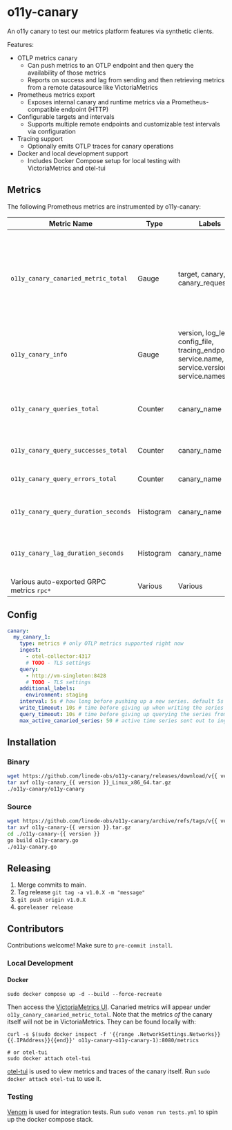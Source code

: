 # o11y-canary

An o11y canary to test our metrics platform features via synthetic clients.

Features:

* OTLP metrics canary
  * Can push metrics to an OTLP endpoint and then query the availability of those metrics
  * Reports on success and lag from sending and then retrieving metrics from a remote datasource like VictoriaMetrics
* Prometheus metrics export
  * Exposes internal canary and runtime metrics via a Prometheus-compatible endpoint (HTTP)
* Configurable targets and intervals
  * Supports multiple remote endpoints and customizable test intervals via configuration
* Tracing support
  * Optionally emits OTLP traces for canary operations
* Docker and local development support
  * Includes Docker Compose setup for local testing with VictoriaMetrics and otel-tui

## Metrics

The following Prometheus metrics are instrumented by o11y-canary:

| Metric Name                               | Type      | Labels                                                                                              | Description                                                                                                                       |
| ----------------------------------------- | --------- | --------------------------------------------------------------------------------------------------- | --------------------------------------------------------------------------------------------------------------------------------- |
| `o11y_canary_canaried_metric_total`       | Gauge     | target, canary, canary_request_id                                                                   | Synthetic metric written by the canary to test ingestion and querying. Not available on localhost:8080 - sent to remote endpoint. |
| `o11y_canary_info`                        | Gauge     | version, log_level, config_file, tracing_endpoint, service.name, service.version, service.namespace | Canary build and runtime information.                                                                                             |
| `o11y_canary_queries_total`               | Counter   | canary_name                                                                                         | Total number of query attempts, including successes and failures.                                                                 |
| `o11y_canary_query_successes_total`       | Counter   | canary_name                                                                                         | Total number of successful queries.                                                                                               |
| `o11y_canary_query_errors_total`          | Counter   | canary_name                                                                                         | Total number of failed queries.                                                                                                   |
| `o11y_canary_query_duration_seconds`      | Histogram | canary_name                                                                                         | Duration of successful queries in seconds.                                                                                        |
| `o11y_canary_lag_duration_seconds`        | Histogram | canary_name                                                                                         | Time from metric write to successful query (lag) in seconds.                                                                      |
| Various auto-exported GRPC metrics `rpc*` | Various   | Various                                                                                             | N/A                                                                                                                               |

## Config

```yaml
canary:
  my_canary_1:
    type: metrics # only OTLP metrics supported right now
    ingest:
      - otel-collector:4317
      # TODO - TLS settings
    query:
      - http://vm-singleton:8428
      # TODO - TLS settings
    additional_labels:
      environment: staging
    interval: 5s # how long before pushing up a new series. default 5s
    write_timeout: 10s # time before giving up when writing the series to ingest endpoints. default 10s
    query_timeout: 10s # time before giving up querying the series from query endpoints. default 10s
    max_active_canaried_series: 50 # active time series sent out to ingest endpoint. default 50
```

## Installation

### Binary

```bash
wget https://github.com/linode-obs/o11y-canary/releases/download/v{{ version }}/o11y-canary_{{ version }}_Linux_x86_64.tar.gz
tar xvf o11y-canary_{{ version }}_Linux_x86_64.tar.gz
./o11y-canary/o11y-canary
```

### Source

```bash
wget https://github.com/linode-obs/o11y-canary/archive/refs/tags/v{{ version }}.tar.gz
tar xvf o11y-canary-{{ version }}.tar.gz
cd ./o11y-canary-{{ version }}
go build o11y-canary.go
./o11y-canary.go
```

## Releasing

1. Merge commits to main.
2. Tag release `git tag -a v1.0.X -m "message"`
3. `git push origin v1.0.X`
4. `goreleaser release`

## Contributors

Contributions welcome! Make sure to `pre-commit install`.

### Local Development

#### Docker

```console
sudo docker compose up -d --build --force-recreate
```

Then access the [VictoriaMetrics UI](http://localhost:8428/vmui). Canaried metrics will appear under `o11y_canary_canaried_metric_total`. Note that the metrics *of* the canary itself will not be in VictoriaMetrics. They can be found locally with:

```console
curl -s $(sudo docker inspect -f '{{range .NetworkSettings.Networks}}{{.IPAddress}}{{end}}' o11y-canary-o11y-canary-1):8080/metrics

# or otel-tui
sudo docker attach otel-tui
```

[otel-tui](https://github.com/ymtdzzz/otel-tui) is used to view metrics and traces of the canary itself. Run `sudo docker attach otel-tui` to use it.

### Testing

[Venom](https://github.com/ovh/venom) is used for integration tests. Run `sudo venom run tests.yml` to spin up the docker compose stack.
